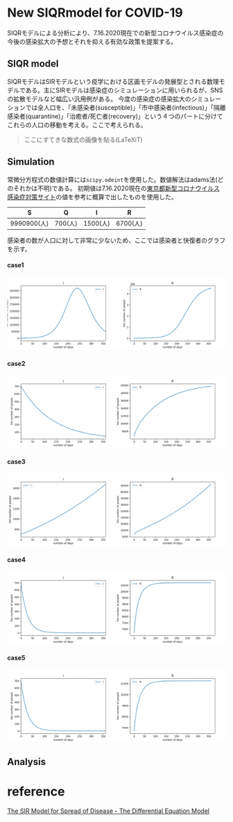 
# New SIQRmodel for COVID-19

SIQRモデルによる分析により、7.16.2020現在での新型コロナウイルス感染症の今後の感染拡大の予想とそれを抑える有効な政策を提案する。


## SIQR model

SIQRモデルはSIRモデルという疫学における区画モデルの発展型とされる数理モデルである。主にSIRモデルは感染症のシミュレーションに用いられるが、SNSの拡散モデルなど幅広い汎用例がある。
今度の感染症の感染拡大のシミュレーションでは全人口を、「未感染者(susceptible)」「市中感染者(infectious)」「隔離感染者(quarantine)」「治癒者/死亡者(recovery)」という４つのパートに分けてこれらの人口の移動を考える。ここで考えられる。

> ここにすてきな数式の画像を貼る(LaTeXiT)


## Simulation
常微分方程式の数値計算には`scipy.odeint`を使用した。数値解法はadams法(どのそれかは不明)である。
初期値は7.16.2020現在の[東京都新型コロナウイルス感染症対策サイト](https://stopcovid19.metro.tokyo.lg.jp/)の値を参考に概算で出したものを使用した。

|S|Q|I|R|
| --- | --- | --- | --- |
|9990900(人)|700(人)|1500(人)|6700(人)|


感染者の数が人口に対して非常に少ないため、ここでは感染者と快復者のグラフを示す。

#### case1
<img src="pic/newSIQR-I-case1.png" width="50%"><img src="pic/newSIQR-R-case1.png" width="50%">


#### case2
<img src="pic/newSIQR-I-case2.png" width="50%"><img src="pic/newSIQR-R-case2.png" width="50%">


#### case3
<img src="pic/newSIQR-I-case3.png" width="50%"><img src="pic/newSIQR-R-case3.png" width="50%">


#### case4
<img src="pic/newSIQR-I-case4.png" width="50%"><img src="pic/newSIQR-R-case4.png" width="50%">


#### case5
<img src="pic/newSIQR-I-case5.png" width="50%"><img src="pic/newSIQR-R-case5.png" width="50%">




## Analysis






# reference
[The SIR Model for Spread of Disease - The Differential Equation Model](https://www.maa.org/press/periodicals/loci/joma/the-sir-model-for-spread-of-disease-the-differential-equation-model)
